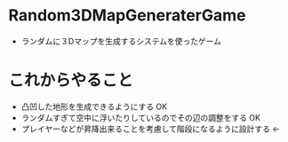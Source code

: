 # Random3DMapGeneraterGame 
- ランダムに３Dマップを生成するシステムを使ったゲーム

# これからやること
- 凸凹した地形を生成できるようにする OK
- ランダムすぎて空中に浮いたりしているのでその辺の調整をする OK
- プレイヤーなどが昇降出来ることを考慮して階段になるように設計する ←